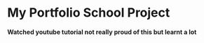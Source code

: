 # My Portfolio School Project
**Watched youtube tutorial not really proud of this but learnt a lot**
